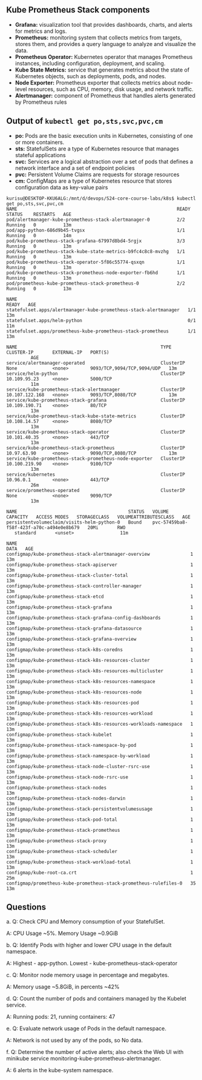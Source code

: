 ## Kube Prometheus Stack components
* **Grafana:** visualization tool that provides dashboards, charts, and alerts for metrics and logs.
* **Prometheus:**  monitoring system that collects metrics from targets, stores them, and provides a query language to analyze and visualize the data.
* **Prometheus Operator:** Kubernetes operator that manages Prometheus instances, including configuration, deployment, and scaling.
* **Kube State Metrics:** service that generates metrics about the state of Kubernetes objects, such as deployments, pods, and nodes.
* **Node Exporter:** Prometheus exporter that collects metrics about node-level resources, such as CPU, memory, disk usage, and network traffic.
* **Alertmanager:** component of Prometheus that handles alerts generated by Prometheus rules


## Output of `kubectl get po,sts,svc,pvc,cm`
* **po:** Pods are the basic execution units in Kubernetes, consisting of one or more containers.
* **sts:** StatefulSets are a type of Kubernetes resource that manages stateful applications
* **svc:** Services are a logical abstraction over a set of pods that defines a network interface and a set of endpoint policies
* **pvc:** Persistent Volume Claims are requests for storage resources
* **cm:** ConfigMaps are a type of Kubernetes resource that stores configuration data as key-value pairs
```
kurisu@DESKTOP-KKU6ALG:/mnt/d/devops/S24-core-course-labs/k8s$ kubectl get po,sts,svc,pvc,cm
NAME                                                           READY   STATUS    RESTARTS   AGE
pod/alertmanager-kube-prometheus-stack-alertmanager-0          2/2     Running   0          13m
pod/app-python-686d9b45-tvgsx                                  1/1     Running   0          14m
pod/kube-prometheus-stack-grafana-67997d8bd4-5rgjx             3/3     Running   0          13m
pod/kube-prometheus-stack-kube-state-metrics-b9fc4c8c8-mvzhg   1/1     Running   0          13m
pod/kube-prometheus-stack-operator-5f86c55774-qsxqn            1/1     Running   0          13m
pod/kube-prometheus-stack-prometheus-node-exporter-fb6hd       1/1     Running   0          13m
pod/prometheus-kube-prometheus-stack-prometheus-0              2/2     Running   0          13m

NAME                                                               READY   AGE
statefulset.apps/alertmanager-kube-prometheus-stack-alertmanager   1/1     13m
statefulset.apps/helm-python                                       0/1     11m
statefulset.apps/prometheus-kube-prometheus-stack-prometheus       1/1     13m

NAME                                                     TYPE        CLUSTER-IP       EXTERNAL-IP   PORT(S)
         AGE
service/alertmanager-operated                            ClusterIP   None             <none>        9093/TCP,9094/TCP,9094/UDP   13m
service/helm-python                                      ClusterIP   10.109.95.23     <none>        5000/TCP
         11m
service/kube-prometheus-stack-alertmanager               ClusterIP   10.107.122.168   <none>        9093/TCP,8080/TCP            13m
service/kube-prometheus-stack-grafana                    ClusterIP   10.109.190.71    <none>        80/TCP
         13m
service/kube-prometheus-stack-kube-state-metrics         ClusterIP   10.108.14.57     <none>        8080/TCP
         13m
service/kube-prometheus-stack-operator                   ClusterIP   10.101.40.35     <none>        443/TCP
         13m
service/kube-prometheus-stack-prometheus                 ClusterIP   10.97.63.90      <none>        9090/TCP,8080/TCP            13m
service/kube-prometheus-stack-prometheus-node-exporter   ClusterIP   10.100.219.90    <none>        9100/TCP
         13m
service/kubernetes                                       ClusterIP   10.96.0.1        <none>        443/TCP
         26m
service/prometheus-operated                              ClusterIP   None             <none>        9090/TCP
         13m

NAME                                         STATUS   VOLUME                                     CAPACITY   ACCESS MODES   STORAGECLASS   VOLUMEATTRIBUTESCLASS   AGE
persistentvolumeclaim/visits-helm-python-0   Bound    pvc-57459ba8-f58f-423f-a70c-a494e0e8b679   20Mi       RWO
   standard       <unset>                 11m

NAME                                                                DATA   AGE
configmap/kube-prometheus-stack-alertmanager-overview               1      13m
configmap/kube-prometheus-stack-apiserver                           1      13m
configmap/kube-prometheus-stack-cluster-total                       1      13m
configmap/kube-prometheus-stack-controller-manager                  1      13m
configmap/kube-prometheus-stack-etcd                                1      13m
configmap/kube-prometheus-stack-grafana                             1      13m
configmap/kube-prometheus-stack-grafana-config-dashboards           1      13m
configmap/kube-prometheus-stack-grafana-datasource                  1      13m
configmap/kube-prometheus-stack-grafana-overview                    1      13m
configmap/kube-prometheus-stack-k8s-coredns                         1      13m
configmap/kube-prometheus-stack-k8s-resources-cluster               1      13m
configmap/kube-prometheus-stack-k8s-resources-multicluster          1      13m
configmap/kube-prometheus-stack-k8s-resources-namespace             1      13m
configmap/kube-prometheus-stack-k8s-resources-node                  1      13m
configmap/kube-prometheus-stack-k8s-resources-pod                   1      13m
configmap/kube-prometheus-stack-k8s-resources-workload              1      13m
configmap/kube-prometheus-stack-k8s-resources-workloads-namespace   1      13m
configmap/kube-prometheus-stack-kubelet                             1      13m
configmap/kube-prometheus-stack-namespace-by-pod                    1      13m
configmap/kube-prometheus-stack-namespace-by-workload               1      13m
configmap/kube-prometheus-stack-node-cluster-rsrc-use               1      13m
configmap/kube-prometheus-stack-node-rsrc-use                       1      13m
configmap/kube-prometheus-stack-nodes                               1      13m
configmap/kube-prometheus-stack-nodes-darwin                        1      13m
configmap/kube-prometheus-stack-persistentvolumesusage              1      13m
configmap/kube-prometheus-stack-pod-total                           1      13m
configmap/kube-prometheus-stack-prometheus                          1      13m
configmap/kube-prometheus-stack-proxy                               1      13m
configmap/kube-prometheus-stack-scheduler                           1      13m
configmap/kube-prometheus-stack-workload-total                      1      13m
configmap/kube-root-ca.crt                                          1      25m
configmap/prometheus-kube-prometheus-stack-prometheus-rulefiles-0   35     13m
```

## Questions
a. Q: Check CPU and Memory consumption of your StatefulSet.

A: CPU Usage ~5%. Memory Usage ~0.9GiB

b. Q: Identify Pods with higher and lower CPU usage in the default namespace.

A: Highest - app-python. Lowest - kube-prometheus-stack-operator

c. Q: Monitor node memory usage in percentage and megabytes.

A: Memory usage ~5.8GiB, in percents ~42%

d. Q: Count the number of pods and containers managed by the Kubelet service.

A: Running pods: 21, running containers: 47

e. Q: Evaluate network usage of Pods in the default namespace.

A: Network is not used by any of the pods, so No data.

f. Q: Determine the number of active alerts; also check the Web UI with minikube service monitoring-kube-prometheus-alertmanager.

A: 6 alerts in the kube-system namespace.